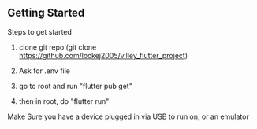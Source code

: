 
## Getting Started

Steps to get started

1. clone git repo (git clone https://github.com/lockej2005/villey_flutter_project)

2. Ask for .env file

3. go to root and run "flutter pub get"

4. then in root, do "flutter run"

Make Sure you have a device plugged in via USB to run on, or an emulator 